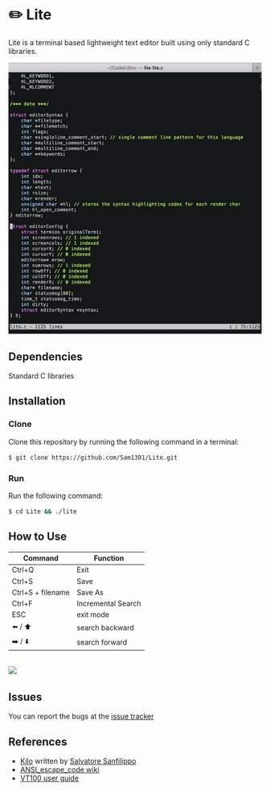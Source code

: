 # :pencil2: Lite

Lite is a terminal based lightweight text editor built using only standard C libraries.

<img src="assets/lite_screenshot.png" />

## Dependencies
Standard C libraries

## Installation

### Clone
Clone this repository by running the following command in a terminal:

```bash
$ git clone https://github.com/Sam1301/Lite.git
```

### Run
Run the following command:

```bash
$ cd Lite && ./lite
```

## How to Use

| Command                      | Function           |
|------------------------------|--------------------|
| Ctrl+Q                       | Exit               |
| Ctrl+S                       | Save               |
| Ctrl+S + filename            | Save As            |
| Ctrl+F                       | Incremental Search |
| ESC                          | exit mode          |
| :arrow_left: / :arrow_up:    | search backward    |
| :arrow_right: / :arrow_down: | search forward     |

<br/>
<img src="assets/lite_screencast.gif" />

## Issues

You can report the bugs at the [issue tracker](https://github.com/Sam1301/Lite/issues)

## References

* [Kilo](https://github.com/antirez/kilo) written by [Salvatore Sanfilippo](https://github.com/antirez/kilo)
* [ANSI_escape_code wiki](https://en.wikipedia.org/wiki/ANSI_escape_code)
* [VT100 user guide](https://vt100.net/docs/vt100-ug/chapter3.html)